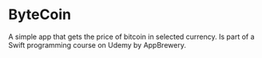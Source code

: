 # ByteCoin
A simple app that gets the price of bitcoin in selected currency. Is part of a Swift programming course on Udemy by AppBrewery.
